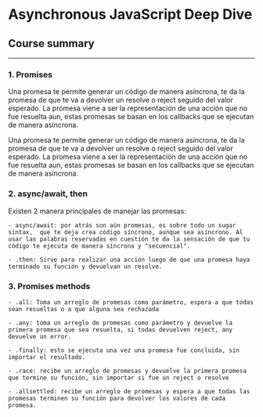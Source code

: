 # **Asynchronous JavaScript Deep Dive**
## **Course summary**
----
### **1. Promises**
Una promesa te permite generar un código de manera asíncrona, te da la promesa de que te va a devolver un resolve o reject seguido del valor esperado. La promesa viene a ser la representación de una acción que no fue resuelta aun, estas promesas se basan en los callbacks que se ejecutan de manera asíncrona. 

Una promesa te permite generar un código de manera asíncrona, te da la promesa de que te va a devolver un resolve o reject seguido del valor esperado. La promesa viene a ser la representación de una acción que no fue resuelta aun, estas promesas se basan en los callbacks que se ejecutan de manera asíncrona. 
 
### **2. async/await, then**
Existen 2 manera principales de manejar las promesas: 

	- async/await: por atrás son aún promesas, es sobre todo un sugar sintax,  que te deja crea código síncrono, aunque sea asíncrono. Al usar las palabras reservadas en cuestión te da la sensación de que tu código te ejecuta de manera síncrona y "secuencial". 

	- .then: Sirve para realizar una acción luego de que una promesa haya terminado su función y devuelvan un resolve. 

### **3. Promises methods**
	- .all: Toma un arreglo de promesas como parámetro, espera a que todas sean resueltas o a que alguna sea rechazada 

	- .any: toma un arreglo de promesas como parámetro y devuelve la primera promesa que sea resuelta, si todas devuelven reject, any devuelve un error. 

	- .finally: esto se ejecuta una vez una promesa fue concluida, sin importar el resultado. 

	- .race: recibe un arreglo de promesas y devuelve la primera promesa que termine su función, sin importar si fue un reject o resolve 

	- .allsettled: recibe un arreglo de promesas y espera a que todas las promesas terminen su función para devolver los valores de cada promesa. 
